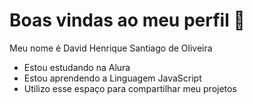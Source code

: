 # Boas vindas ao meu perfil 🔫

Meu nome é David Henrique Santiago de Oliveira

- Estou estudando na Alura
- Estou aprendendo a Linguagem JavaScript
- Utilizo esse espaço para compartilhar meu projetos
